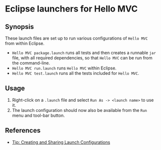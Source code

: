 # Eclipse launchers for Hello MVC

## Synopsis

These launch files are set up to run various configurations of `Hello MVC` from within Eclipse.

* `Hello MVC package.launch` runs all tests and then creates a runnable `jar` file, with all required dependencies, so that `Hello MVC` can be run from the command-line.
* `Hello MVC run.launch` runs `Hello MVC` within Eclipse.
* `Hello MVC test.launch` runs all the tests included for `Hello MVC`.

## Usage

1. Right-click on a `.launch` file and select `Run As -> <launch name>` to use it.
1. The launch configuration should now also be available from the `Run` menu and tool-bar button.

## References

* [Tip: Creating and Sharing Launch Configurations](http://eclipsesnippets.blogspot.co.uk/2007/07/tip-creating-and-sharing-launch.html)

